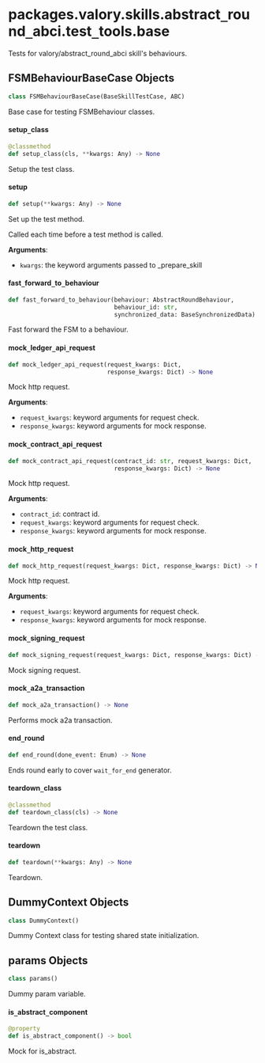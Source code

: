 <a id="packages.valory.skills.abstract_round_abci.test_tools.base"></a>

# packages.valory.skills.abstract`_`round`_`abci.test`_`tools.base

Tests for valory/abstract_round_abci skill's behaviours.

<a id="packages.valory.skills.abstract_round_abci.test_tools.base.FSMBehaviourBaseCase"></a>

## FSMBehaviourBaseCase Objects

```python
class FSMBehaviourBaseCase(BaseSkillTestCase, ABC)
```

Base case for testing FSMBehaviour classes.

<a id="packages.valory.skills.abstract_round_abci.test_tools.base.FSMBehaviourBaseCase.setup_class"></a>

#### setup`_`class

```python
@classmethod
def setup_class(cls, **kwargs: Any) -> None
```

Setup the test class.

<a id="packages.valory.skills.abstract_round_abci.test_tools.base.FSMBehaviourBaseCase.setup"></a>

#### setup

```python
def setup(**kwargs: Any) -> None
```

Set up the test method.

Called each time before a test method is called.

**Arguments**:

- `kwargs`: the keyword arguments passed to _prepare_skill

<a id="packages.valory.skills.abstract_round_abci.test_tools.base.FSMBehaviourBaseCase.fast_forward_to_behaviour"></a>

#### fast`_`forward`_`to`_`behaviour

```python
def fast_forward_to_behaviour(behaviour: AbstractRoundBehaviour,
                              behaviour_id: str,
                              synchronized_data: BaseSynchronizedData) -> None
```

Fast forward the FSM to a behaviour.

<a id="packages.valory.skills.abstract_round_abci.test_tools.base.FSMBehaviourBaseCase.mock_ledger_api_request"></a>

#### mock`_`ledger`_`api`_`request

```python
def mock_ledger_api_request(request_kwargs: Dict,
                            response_kwargs: Dict) -> None
```

Mock http request.

**Arguments**:

- `request_kwargs`: keyword arguments for request check.
- `response_kwargs`: keyword arguments for mock response.

<a id="packages.valory.skills.abstract_round_abci.test_tools.base.FSMBehaviourBaseCase.mock_contract_api_request"></a>

#### mock`_`contract`_`api`_`request

```python
def mock_contract_api_request(contract_id: str, request_kwargs: Dict,
                              response_kwargs: Dict) -> None
```

Mock http request.

**Arguments**:

- `contract_id`: contract id.
- `request_kwargs`: keyword arguments for request check.
- `response_kwargs`: keyword arguments for mock response.

<a id="packages.valory.skills.abstract_round_abci.test_tools.base.FSMBehaviourBaseCase.mock_http_request"></a>

#### mock`_`http`_`request

```python
def mock_http_request(request_kwargs: Dict, response_kwargs: Dict) -> None
```

Mock http request.

**Arguments**:

- `request_kwargs`: keyword arguments for request check.
- `response_kwargs`: keyword arguments for mock response.

<a id="packages.valory.skills.abstract_round_abci.test_tools.base.FSMBehaviourBaseCase.mock_signing_request"></a>

#### mock`_`signing`_`request

```python
def mock_signing_request(request_kwargs: Dict, response_kwargs: Dict) -> None
```

Mock signing request.

<a id="packages.valory.skills.abstract_round_abci.test_tools.base.FSMBehaviourBaseCase.mock_a2a_transaction"></a>

#### mock`_`a2a`_`transaction

```python
def mock_a2a_transaction() -> None
```

Performs mock a2a transaction.

<a id="packages.valory.skills.abstract_round_abci.test_tools.base.FSMBehaviourBaseCase.end_round"></a>

#### end`_`round

```python
def end_round(done_event: Enum) -> None
```

Ends round early to cover `wait_for_end` generator.

<a id="packages.valory.skills.abstract_round_abci.test_tools.base.FSMBehaviourBaseCase.teardown_class"></a>

#### teardown`_`class

```python
@classmethod
def teardown_class(cls) -> None
```

Teardown the test class.

<a id="packages.valory.skills.abstract_round_abci.test_tools.base.FSMBehaviourBaseCase.teardown"></a>

#### teardown

```python
def teardown(**kwargs: Any) -> None
```

Teardown.

<a id="packages.valory.skills.abstract_round_abci.test_tools.base.DummyContext"></a>

## DummyContext Objects

```python
class DummyContext()
```

Dummy Context class for testing shared state initialization.

<a id="packages.valory.skills.abstract_round_abci.test_tools.base.DummyContext.params"></a>

## params Objects

```python
class params()
```

Dummy param variable.

<a id="packages.valory.skills.abstract_round_abci.test_tools.base.DummyContext.is_abstract_component"></a>

#### is`_`abstract`_`component

```python
@property
def is_abstract_component() -> bool
```

Mock for is_abstract.

